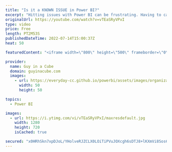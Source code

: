 ```yaml
---
title: "Is it a KNOWN ISSUE in Power BI?"
excerpt: "Hitting issues with Power BI can be frustrating. Having to call support can be even more frustrating! What if there was a way to see if it was a known issue in Power BI???  Power BI Support page and awareness https://support.powerbi.com  Power BI Known Issues documentation https://aka.ms/powerbiknownissues"
originalUrl: https://youtube.com/watch?v=vTEaSRyVPxI
type: video
price: Free
length: PT2M53S
publishedDateTime: 2022-07-14T15:00:37Z
heat: 50

featuredContent: "<iframe width=\"800\" height=\"500\" frameborder=\"0\" src=\"https://www.youtube.com/embed/vTEaSRyVPxI\" allow=\"accelerometer; autoplay; encrypted-media; gyroscope; picture-in-picture\" allowfullscreen></iframe>"

provider:
  name: Guy in a Cube
  domain: guyinacube.com
  images:
    - url: https://everyday-cc.github.io/powerbi/assets/images/organizations/guyinacube.com-50x50.jpg
      width: 50
      height: 50

topics:
  - Power BI

images:
  - url: https://i.ytimg.com/vi/vTEaSRyVPxI/maxresdefault.jpg
    width: 1280
    height: 720
    isCached: true

secured: "x0HRhSkn7xpDJoL/YHolveRJZCLX0LOiTiPVuJOXcgh6sDTJ8+lKXmVi8Sos6zM11eVv7dxiqRXqYExQZ5bBQ4T1ruUESkPgI/FahffexJRzPWxngJa2GN1KY6yWO3TVsD5MfcFYpBd8HoMmDVXjOrPu13CAhs7SGNXbnxywaYg1rkFo6SFph/T3JXPfiMr5ZDU6tjwtEMy4IZNIK4RKWo2VUGYTos/o1xEBBOZyupkMFtm2+V+Fb4cEtCd+JxBj6SXsay82uHReJ/FZNuf/9BJhLRLdLJZc5tJRrRB+L8uE+bECmOkh1+UE9bc4XCzNRxbqHq7ft2EdtaZocg5N0YJf2mzxOfMcnnizf43VtwyEjaSQmPF4rXFu0GcB7SGJCAwRbS1qucjDFafGmg4mS2847QN0N36/X17a0S1il5I=;VdaR3bXM3m4LpwSS7kRQcQ=="
---
```


